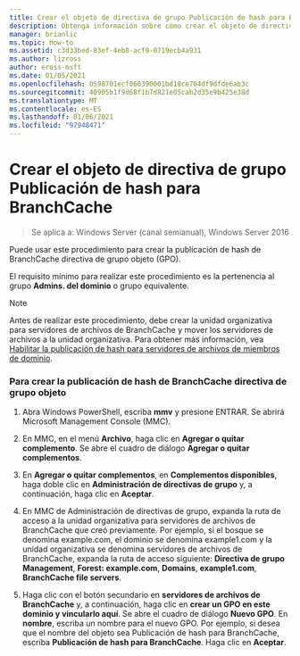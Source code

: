 ```yaml
---
title: Crear el objeto de directiva de grupo Publicación de hash para BranchCache
description: Obtenga información sobre cómo crear el objeto de directiva de grupo de publicación de hash de BranchCache (GPO).
manager: brianlic
ms.topic: how-to
ms.assetid: c3d33bed-83ef-4eb8-acf9-0719ecb4a931
ms.author: lizross
author: eross-msft
ms.date: 01/05/2021
ms.openlocfilehash: 0598701ecf060390001bd18ce704df9dfde6ab3c
ms.sourcegitcommit: 40905b1f9d68f1b7d821e05cab2d35e9b425e38d
ms.translationtype: MT
ms.contentlocale: es-ES
ms.lasthandoff: 01/06/2021
ms.locfileid: "97948471"
---
```

# <a name="create-the-branchcache-hash-publication-group-policy-object"></a>Crear el objeto de directiva de grupo Publicación de hash para BranchCache

>Se aplica a: Windows Server (canal semianual), Windows Server 2016

Puede usar este procedimiento para crear la publicación de hash de BranchCache directiva de grupo objeto (GPO).

El requisito mínimo para realizar este procedimiento es la pertenencia al grupo **Admins. del dominio** o grupo equivalente.

> [!NOTE]
> Antes de realizar este procedimiento, debe crear la unidad organizativa para servidores de archivos de BranchCache y mover los servidores de archivos a la unidad organizativa. Para obtener más información, vea [Habilitar la publicación de hash para servidores de archivos de miembros de dominio](../../branchcache/deploy/Enable-Hash-Publication-for-Domain-Member-File-Servers.md).

### <a name="to-create-the-branchcache-hash-publication-group-policy-object"></a>Para crear la publicación de hash de BranchCache directiva de grupo objeto

1.  Abra Windows PowerShell, escriba **mmv** y presione ENTRAR. Se abrirá Microsoft Management Console (MMC).

2.  En MMC, en el menú **Archivo**, haga clic en **Agregar o quitar complemento**. Se abre el cuadro de diálogo **Agregar o quitar complementos**.

3.  En **Agregar o quitar complementos**, en **Complementos disponibles**, haga doble clic en **Administración de directivas de grupo** y, a continuación, haga clic en **Aceptar**.

4.  En MMC de Administración de directivas de grupo, expanda la ruta de acceso a la unidad organizativa para servidores de archivos de BranchCache que creó previamente. Por ejemplo, si el bosque se denomina example.com, el dominio se denomina example1.com y la unidad organizativa se denomina servidores de archivos de BranchCache, expanda la ruta de acceso siguiente: **Directiva de grupo Management**, **Forest: example.com**, **Domains**, **example1.com**, **BranchCache file servers**.

5.  Haga clic con el botón secundario en **servidores de archivos de BranchCache** y, a continuación, haga clic en **crear un GPO en este dominio y vincularlo aquí**. Se abre el cuadro de diálogo **Nuevo GPO**. En **nombre**, escriba un nombre para el nuevo GPO. Por ejemplo, si desea que el nombre del objeto sea Publicación de hash para BranchCache, escriba **Publicación de hash para BranchCache**. Haga clic en **Aceptar**.



